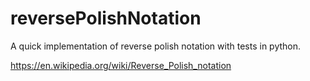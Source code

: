 # reversePolishNotation

A quick implementation of reverse polish notation with tests in python.

https://en.wikipedia.org/wiki/Reverse_Polish_notation
